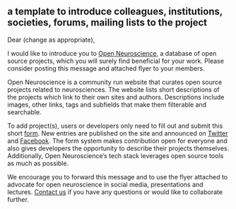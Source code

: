 ## a template to introduce colleagues, institutions, societies, forums, mailing lists to the project

Dear (change as appropriate),

I would like to introduce you to [Open Neuroscience](<https://open-neuroscience.com>), a database of open source projects, which you will surely find beneficial for your work. Please consider posting this message and attached flyer to your members.

Open Neuroscience is a community run website that curates open source projects related to neurosciences. The website lists short descriptions of the projects which link to their own sites and authors. Descriptions include images, other links, tags and subfields that make them filterable and searchable.

To add project(s), users or developers only need to fill out and submit this short [form](https://forms.gle/ByM8thAhZJkHBMQN8). New entries are published on the site and announced on [Twitter](https://twitter.com/openneurosci) and [Facebook](https://www.facebook.com/OpenNeuroscience). The form system makes contribution open for everyone and also gives developers the opportunity to describe their projects themselves. Additionally, Open Neuroscience’s tech stack leverages open source tools as much as possible.

We encourage you to forward this message and to use the flyer attached to advocate for open neuroscience in social media, presentations and lectures. [Contact us](mailto:openeuroscience@gmail.com) if you have any questions or would like to collaborate further.
